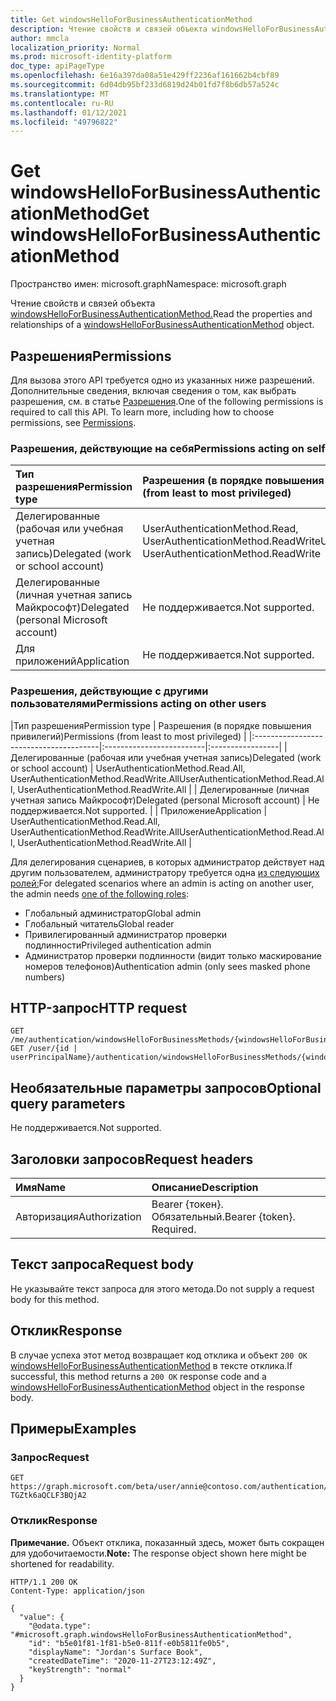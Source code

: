 ```yaml
---
title: Get windowsHelloForBusinessAuthenticationMethod
description: Чтение свойств и связей объекта windowsHelloForBusinessAuthenticationMethod.
author: mmcla
localization_priority: Normal
ms.prod: microsoft-identity-platform
doc_type: apiPageType
ms.openlocfilehash: 6e16a397da08a51e429ff2236af161662b4cbf89
ms.sourcegitcommit: 6d04db95bf233d6819d24b01fd7f8b6db57a524c
ms.translationtype: MT
ms.contentlocale: ru-RU
ms.lasthandoff: 01/12/2021
ms.locfileid: "49796822"
---
```

# <a name="get-windowshelloforbusinessauthenticationmethod"></a><span data-ttu-id="7d223-103">Get windowsHelloForBusinessAuthenticationMethod</span><span class="sxs-lookup"><span data-stu-id="7d223-103">Get windowsHelloForBusinessAuthenticationMethod</span></span>
<span data-ttu-id="7d223-104">Пространство имен: microsoft.graph</span><span class="sxs-lookup"><span data-stu-id="7d223-104">Namespace: microsoft.graph</span></span>

<span data-ttu-id="7d223-105">Чтение свойств и связей объекта [windowsHelloForBusinessAuthenticationMethod.](../resources/windowshelloforbusinessauthenticationmethod.md)</span><span class="sxs-lookup"><span data-stu-id="7d223-105">Read the properties and relationships of a [windowsHelloForBusinessAuthenticationMethod](../resources/windowshelloforbusinessauthenticationmethod.md) object.</span></span>

## <a name="permissions"></a><span data-ttu-id="7d223-106">Разрешения</span><span class="sxs-lookup"><span data-stu-id="7d223-106">Permissions</span></span>

<span data-ttu-id="7d223-p101">Для вызова этого API требуется одно из указанных ниже разрешений. Дополнительные сведения, включая сведения о том, как выбрать разрешения, см. в статье [Разрешения](/graph/permissions-reference).</span><span class="sxs-lookup"><span data-stu-id="7d223-p101">One of the following permissions is required to call this API. To learn more, including how to choose permissions, see [Permissions](/graph/permissions-reference).</span></span>

### <a name="permissions-acting-on-self"></a><span data-ttu-id="7d223-109">Разрешения, действующие на себя</span><span class="sxs-lookup"><span data-stu-id="7d223-109">Permissions acting on self</span></span>

|<span data-ttu-id="7d223-110">Тип разрешения</span><span class="sxs-lookup"><span data-stu-id="7d223-110">Permission type</span></span>      | <span data-ttu-id="7d223-111">Разрешения (в порядке повышения привилегий)</span><span class="sxs-lookup"><span data-stu-id="7d223-111">Permissions (from least to most privileged)</span></span>              |
|:---------------------------------------|:-------------------------|
| <span data-ttu-id="7d223-112">Делегированные (рабочая или учебная учетная запись)</span><span class="sxs-lookup"><span data-stu-id="7d223-112">Delegated (work or school account)</span></span>     | <span data-ttu-id="7d223-113">UserAuthenticationMethod.Read, UserAuthenticationMethod.ReadWrite</span><span class="sxs-lookup"><span data-stu-id="7d223-113">UserAuthenticationMethod.Read, UserAuthenticationMethod.ReadWrite</span></span> |
| <span data-ttu-id="7d223-114">Делегированные (личная учетная запись Майкрософт)</span><span class="sxs-lookup"><span data-stu-id="7d223-114">Delegated (personal Microsoft account)</span></span> | <span data-ttu-id="7d223-115">Не поддерживается.</span><span class="sxs-lookup"><span data-stu-id="7d223-115">Not supported.</span></span> |
| <span data-ttu-id="7d223-116">Для приложений</span><span class="sxs-lookup"><span data-stu-id="7d223-116">Application</span></span>                            | <span data-ttu-id="7d223-117">Не поддерживается.</span><span class="sxs-lookup"><span data-stu-id="7d223-117">Not supported.</span></span> |

### <a name="permissions-acting-on-other-users"></a><span data-ttu-id="7d223-118">Разрешения, действующие с другими пользователями</span><span class="sxs-lookup"><span data-stu-id="7d223-118">Permissions acting on other users</span></span>

|<span data-ttu-id="7d223-119">Тип разрешения</span><span class="sxs-lookup"><span data-stu-id="7d223-119">Permission type</span></span>      | <span data-ttu-id="7d223-120">Разрешения (в порядке повышения привилегий)</span><span class="sxs-lookup"><span data-stu-id="7d223-120">Permissions (from least to most privileged)</span></span>              |
|:---------------------------------------|:-------------------------|:-----------------|
| <span data-ttu-id="7d223-121">Делегированные (рабочая или учебная учетная запись)</span><span class="sxs-lookup"><span data-stu-id="7d223-121">Delegated (work or school account)</span></span>     | <span data-ttu-id="7d223-122">UserAuthenticationMethod.Read.All, UserAuthenticationMethod.ReadWrite.All</span><span class="sxs-lookup"><span data-stu-id="7d223-122">UserAuthenticationMethod.Read.All, UserAuthenticationMethod.ReadWrite.All</span></span> |
| <span data-ttu-id="7d223-123">Делегированные (личная учетная запись Майкрософт)</span><span class="sxs-lookup"><span data-stu-id="7d223-123">Delegated (personal Microsoft account)</span></span> | <span data-ttu-id="7d223-124">Не поддерживается.</span><span class="sxs-lookup"><span data-stu-id="7d223-124">Not supported.</span></span> |
| <span data-ttu-id="7d223-125">Приложение</span><span class="sxs-lookup"><span data-stu-id="7d223-125">Application</span></span>                            | <span data-ttu-id="7d223-126">UserAuthenticationMethod.Read.All, UserAuthenticationMethod.ReadWrite.All</span><span class="sxs-lookup"><span data-stu-id="7d223-126">UserAuthenticationMethod.Read.All, UserAuthenticationMethod.ReadWrite.All</span></span> |

<span data-ttu-id="7d223-127">Для делегирования сценариев, в которых администратор действует над другим пользователем, администратору требуется одна [из следующих ролей:](/azure/active-directory/users-groups-roles/directory-assign-admin-roles#available-roles)</span><span class="sxs-lookup"><span data-stu-id="7d223-127">For delegated scenarios where an admin is acting on another user, the admin needs [one of the following roles](/azure/active-directory/users-groups-roles/directory-assign-admin-roles#available-roles):</span></span>
* <span data-ttu-id="7d223-128">Глобальный администратор</span><span class="sxs-lookup"><span data-stu-id="7d223-128">Global admin</span></span>
* <span data-ttu-id="7d223-129">Глобальный читатель</span><span class="sxs-lookup"><span data-stu-id="7d223-129">Global reader</span></span>
* <span data-ttu-id="7d223-130">Привилегированный администратор проверки подлинности</span><span class="sxs-lookup"><span data-stu-id="7d223-130">Privileged authentication admin</span></span>
* <span data-ttu-id="7d223-131">Администратор проверки подлинности (видит только маскирование номеров телефонов)</span><span class="sxs-lookup"><span data-stu-id="7d223-131">Authentication admin (only sees masked phone numbers)</span></span>

## <a name="http-request"></a><span data-ttu-id="7d223-132">HTTP-запрос</span><span class="sxs-lookup"><span data-stu-id="7d223-132">HTTP request</span></span>

<!-- {
  "blockType": "ignored"
}
-->
``` http
GET /me/authentication/windowsHelloForBusinessMethods/{windowsHelloForBusinessAuthenticationMethodId}
GET /user/{id | userPrincipalName}/authentication/windowsHelloForBusinessMethods/{windowsHelloForBusinessAuthenticationMethodId}
```

## <a name="optional-query-parameters"></a><span data-ttu-id="7d223-133">Необязательные параметры запросов</span><span class="sxs-lookup"><span data-stu-id="7d223-133">Optional query parameters</span></span>

<span data-ttu-id="7d223-134">Не поддерживается.</span><span class="sxs-lookup"><span data-stu-id="7d223-134">Not supported.</span></span>

## <a name="request-headers"></a><span data-ttu-id="7d223-135">Заголовки запросов</span><span class="sxs-lookup"><span data-stu-id="7d223-135">Request headers</span></span>
|<span data-ttu-id="7d223-136">Имя</span><span class="sxs-lookup"><span data-stu-id="7d223-136">Name</span></span>|<span data-ttu-id="7d223-137">Описание</span><span class="sxs-lookup"><span data-stu-id="7d223-137">Description</span></span>|
|:---|:---|
|<span data-ttu-id="7d223-138">Авторизация</span><span class="sxs-lookup"><span data-stu-id="7d223-138">Authorization</span></span>|<span data-ttu-id="7d223-p102">Bearer {токен}. Обязательный.</span><span class="sxs-lookup"><span data-stu-id="7d223-p102">Bearer {token}. Required.</span></span>|

## <a name="request-body"></a><span data-ttu-id="7d223-141">Текст запроса</span><span class="sxs-lookup"><span data-stu-id="7d223-141">Request body</span></span>
<span data-ttu-id="7d223-142">Не указывайте текст запроса для этого метода.</span><span class="sxs-lookup"><span data-stu-id="7d223-142">Do not supply a request body for this method.</span></span>

## <a name="response"></a><span data-ttu-id="7d223-143">Отклик</span><span class="sxs-lookup"><span data-stu-id="7d223-143">Response</span></span>

<span data-ttu-id="7d223-144">В случае успеха этот метод возвращает код отклика и объект `200 OK` [windowsHelloForBusinessAuthenticationMethod](../resources/windowshelloforbusinessauthenticationmethod.md) в тексте отклика.</span><span class="sxs-lookup"><span data-stu-id="7d223-144">If successful, this method returns a `200 OK` response code and a [windowsHelloForBusinessAuthenticationMethod](../resources/windowshelloforbusinessauthenticationmethod.md) object in the response body.</span></span>

## <a name="examples"></a><span data-ttu-id="7d223-145">Примеры</span><span class="sxs-lookup"><span data-stu-id="7d223-145">Examples</span></span>

### <a name="request"></a><span data-ttu-id="7d223-146">Запрос</span><span class="sxs-lookup"><span data-stu-id="7d223-146">Request</span></span>
<!-- {
  "blockType": "request",
  "name": "get_windowshelloforbusinessauthenticationmethod"
}
-->
``` http
GET https://graph.microsoft.com/beta/user/annie@contoso.com/authentication/windowsHelloForBusinessMethods/_jpuR-TGZtk6aQCLF3BQjA2
```

### <a name="response"></a><span data-ttu-id="7d223-147">Отклик</span><span class="sxs-lookup"><span data-stu-id="7d223-147">Response</span></span>
<span data-ttu-id="7d223-148">**Примечание.** Объект отклика, показанный здесь, может быть сокращен для удобочитаемости.</span><span class="sxs-lookup"><span data-stu-id="7d223-148">**Note:** The response object shown here might be shortened for readability.</span></span>
<!-- {
  "blockType": "response",
  "truncated": true,
  "@odata.type": "microsoft.graph.windowsHelloForBusinessAuthenticationMethod"
}
-->
``` http
HTTP/1.1 200 OK
Content-Type: application/json

{
  "value": {
    "@odata.type": "#microsoft.graph.windowsHelloForBusinessAuthenticationMethod",
    "id": "b5e01f81-1f81-b5e0-811f-e0b5811fe0b5",
    "displayName": "Jordan's Surface Book",
    "createdDateTime": "2020-11-27T23:12:49Z",
    "keyStrength": "normal"
  }
}
```

